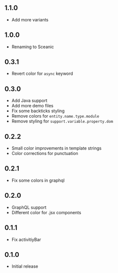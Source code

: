 ## 1.1.0

- Add more variants

## 1.0.0

- Renaming to Sceanic

## 0.3.1

- Revert color for `async` keyword

## 0.3.0

- Add Java support
- Add more demo files
- Fix some backticks styling
- Remove colors for `entity.name.type.module`
- Remove styling for `support.variable.property.dom`

## 0.2.2

- Small color improvements in template strings
- Color corrections for punctuation

## 0.2.1

- Fix some colors in graphql

## 0.2.0

- GraphQL support
- Different color for .jsx components

## 0.1.1

- Fix activitiyBar

## 0.1.0

- Initial release

